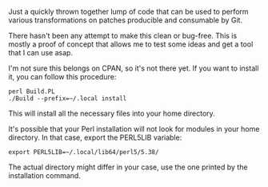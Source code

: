 Just a quickly thrown together lump of code that can be used to perform
various transformations on patches producible and consumable by Git.

There hasn't been any attempt to make this clean or bug-free. This is
mostly a proof of concept that allows me to test some ideas and get
a tool that I can use asap.

I'm not sure this belongs on CPAN, so it's not there yet. If you want
to install it, you can follow this procedure:

```
perl Build.PL
./Build --prefix=~/.local install
```

This will install all the necessary files into your home directory.

It's possible that your Perl installation will not look for modules
in your home directory. In that case, export the PERL5LIB variable:

```
export PERL5LIB=~/.local/lib64/perl5/5.38/
```

The actual directory might differ in your case, use the one printed
by the installation command.
